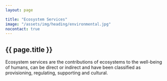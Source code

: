 ```yaml
---
layout: page

title: "Ecosystem Services"
image: "/assets/img/heading/environmental.jpg"
nocontact: true
---
```


## {{ page.title }}
Ecosystem services are the  contributions of ecosystems to the well-being of humans, can be direct or indirect and have been classified as provisioning, regulating, supporting and cultural.  
